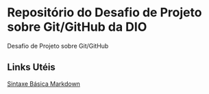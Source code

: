 # Repositório do Desafio de Projeto sobre Git/GitHub da DIO
Desafio de Projeto sobre Git/GitHub

## Links Utéis
[Sintaxe Básica Markdown](https://www.markdownguide.org/basic-syntax/)
